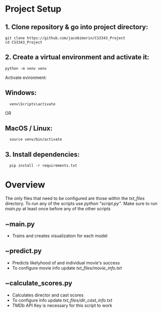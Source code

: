 # Project Setup

## 1. Clone repository & go into project directory:
    git clone https://github.com/jacobimorin/CS3343_Project
    cd CS3343_Project

## 2. Create a virtual environment and activate it:
    python -m venv venv

   Activate evironment:
   
   ## Windows:
      venv\Scripts\activate

   OR
      
   ## MacOS / Linux:
      source venv/bin/activate
## 3. Install dependencies:
      pip install -r requirements.txt



# Overview

The only files that need to be configured are those within the *txt_files* directory. To run any of the scripts use *python "script.py"*. Make sure to run *main.py* at least once before any of the other scripts

## ~main.py

- Trains and creates visualization for each model

## ~predict.py

- Predicts likelyhood of and individual movie's success
- To configure movie info update *txt_files/movie_info.txt*

## ~calculate_scores.py

- Calculates director and cast scores
- To configure info update *txt_files/dir_cast_info.txt*
- TMDb API Key is necessary for this script to work
